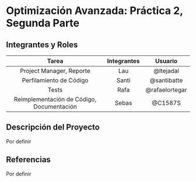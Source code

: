 # Optimización Avanzada: Práctica 2, Segunda Parte

## Integrantes y Roles

|Tarea | Integrantes | Usuario |
|:---:|:---:|:---:|
|Project Manager, Reporte|Lau|@ltejadal|
|Perfilamiento de Código|Santi|@santibatte|
|Tests|Rafa|@rafaelortegar |
|Reimplementación de Código, Documentación|Sebas|@C1587S|

## Descripción del Proyecto

Por definir


## Referencias

Por definir

